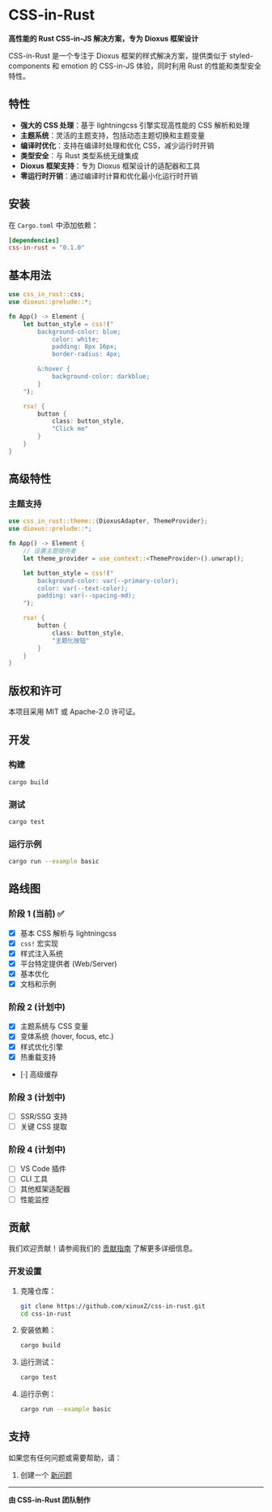 # CSS-in-Rust

**高性能的 Rust CSS-in-JS 解决方案，专为 Dioxus 框架设计**

CSS-in-Rust 是一个专注于 Dioxus 框架的样式解决方案，提供类似于 styled-components 和 emotion 的 CSS-in-JS 体验，同时利用 Rust 的性能和类型安全特性。

## 特性

- **强大的 CSS 处理**：基于 lightningcss 引擎实现高性能的 CSS 解析和处理
- **主题系统**：灵活的主题支持，包括动态主题切换和主题变量
- **编译时优化**：支持在编译时处理和优化 CSS，减少运行时开销
- **类型安全**：与 Rust 类型系统无缝集成
- **Dioxus 框架支持**：专为 Dioxus 框架设计的适配器和工具
- **零运行时开销**：通过编译时计算和优化最小化运行时开销

## 安装

在 `Cargo.toml` 中添加依赖：

```toml
[dependencies]
css-in-rust = "0.1.0"
```

## 基本用法

```rust
use css_in_rust::css;
use dioxus::prelude::*;

fn App() -> Element {
    let button_style = css!("
        background-color: blue;
            color: white;
            padding: 8px 16px;
            border-radius: 4px;

        &:hover {
            background-color: darkblue;
        }
    ");

    rsx! {
        button {
            class: button_style,
            "Click me"
        }
    }
}
```

## 高级特性

### 主题支持

```rust
use css_in_rust::theme::{DioxusAdapter, ThemeProvider};
use dioxus::prelude::*;

fn App() -> Element {
    // 设置主题提供者
    let theme_provider = use_context::<ThemeProvider>().unwrap();

    let button_style = css!("
        background-color: var(--primary-color);
        color: var(--text-color);
        padding: var(--spacing-md);
    ");

    rsx! {
        button {
            class: button_style,
            "主题化按钮"
        }
    }
}
```

## 版权和许可

本项目采用 MIT 或 Apache-2.0 许可证。

## 开发

### 构建

```bash
cargo build
```

### 测试

```bash
cargo test
```

### 运行示例

```bash
cargo run --example basic
```

## 路线图

### 阶段 1 (当前) ✅
- [x] 基本 CSS 解析与 lightningcss
- [x] `css!` 宏实现
- [x] 样式注入系统
- [x] 平台特定提供者 (Web/Server)
- [x] 基本优化
- [x] 文档和示例

### 阶段 2 (计划中)
- [x] 主题系统与 CSS 变量
- [x] 变体系统 (hover, focus, etc.)
- [x] 样式优化引擎
- [x] 热重载支持
- [·] 高级缓存

### 阶段 3 (计划中)
- [ ] SSR/SSG 支持
- [ ] 关键 CSS 提取

### 阶段 4 (计划中)
- [ ] VS Code 插件
- [ ] CLI 工具
- [ ] 其他框架适配器
- [ ] 性能监控

## 贡献

我们欢迎贡献！请参阅我们的 [贡献指南](CONTRIBUTING.md) 了解更多详细信息。

### 开发设置

1. 克隆仓库：
   ```bash
   git clone https://github.com/xinuxZ/css-in-rust.git
   cd css-in-rust
   ```

2. 安装依赖：
   ```bash
   cargo build
   ```

3. 运行测试：
   ```bash
   cargo test
   ```

4. 运行示例：
   ```bash
   cargo run --example basic
   ```

## 支持

如果您有任何问题或需要帮助，请：
1. 创建一个 [新问题](https://github.com/xinuxZ/css-in-rust/issues/new)

---

**由 CSS-in-Rust 团队制作**
